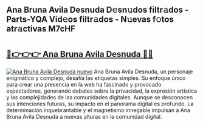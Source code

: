 ## Ana Bruna Avila Desnuda D𝚎sn𝚞dos filtr𝚊dos - Parts-YQA Vid𝚎os filtr𝚊dos - N𝚞evas f𝚘tos atr𝚊ctivas M7cHF

# <h2><a href="http://mbcsn31.tromn.icu/?c=Ana+Bruna+Avila+Desnuda">🔗👉👉👉 Ana Bruna Avila Desnuda 🔗🔗</a></h2>

[![Ana Bruna Avila Desnuda nuevo](https://i.imgur.com/pEAQMta.gif)](http://mbcsn31.tromn.icu/?c=Ana+Bruna+Avila+Desnuda)
Ana Bruna Avila Desnuda, un personaje enigmático y complejo, desafía las etiquetas simples. Su enfoque único para crear una presencia en la web ha fascinado y provocado espectadores, generando debates sobre la privacidad, la expresión artística y las complejidades de las comunidades digitales. Aunque se desconocen sus intenciones futuras, su impacto en el panorama digital es profundo. La determinación inquebrantable y el magnetismo innegable impulsan a Ana Bruna Avila Desnuda a nuevas alturas en la comunidad digital.
